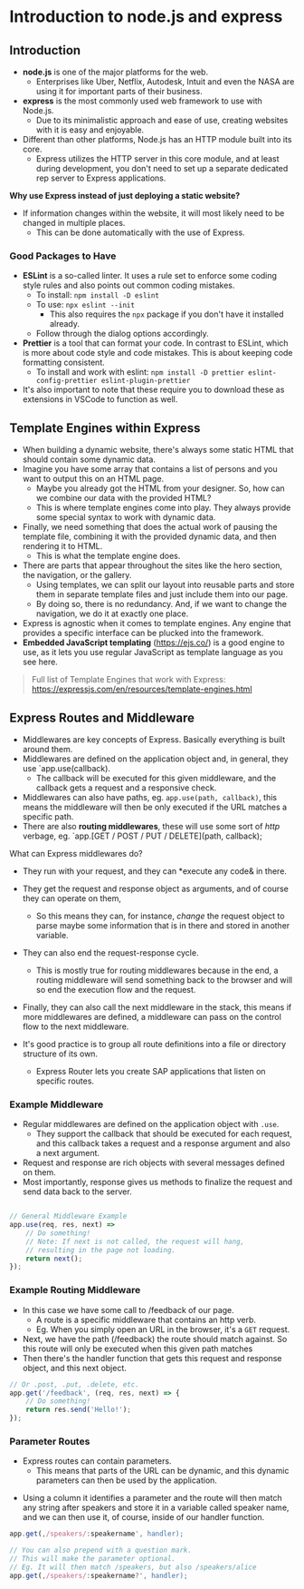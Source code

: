 # Introduction to node.js and express

## Introduction 

* **node.js** is one of the major platforms for the web. 
    - Enterprises like Uber, Netflix, Autodesk, Intuit and even the NASA are using it for important parts of their business. 
* **express** is the most commonly used web framework to use with Node.js.
    - Due to its minimalistic approach and ease of use, creating websites with it is easy and enjoyable.
* Different than other platforms, Node.js has an HTTP module built into its core.
    - Express utilizes the HTTP server in this core module, and at least during development, you don't need to set up a separate dedicated rep server to Express applications. 

**Why use Express instead of just deploying a static website?**

* If information changes within the website, it will most likely need to be changed in multiple places.
    - This can be done automatically with the use of Express.

### Good Packages to Have

*  **ESLint** is a so-called linter. It uses a rule set to enforce some coding style rules and also points out common coding mistakes.
    - To install: `npm install -D eslint`
    - To use: `npx eslint --init`
        - This also requires the `npx` package if you don't have it installed already.
    - Follow through the dialog options accordingly.
* **Prettier** is a tool that can format your code. In contrast to ESLint, which is more about code style and code mistakes. This is about keeping code formatting consistent.
    - To install and work with eslint: `npm install -D prettier eslint-config-prettier eslint-plugin-prettier`
* It's also important to note that these require you to download these as extensions in VSCode to function as well.

## Template Engines within Express

* When building a dynamic website, there's always some static HTML that should contain some dynamic data.
* Imagine you have some array that contains a list of persons and you want to output this on an HTML page. 
    - Maybe you already got the HTML from your designer. So, how can we combine our data with the provided HTML? 
    - This is where template engines come into play. They always provide some special syntax to work with dynamic data.
* Finally, we need something that does the actual work of pausing the template file, combining it with the provided dynamic data, and then rendering it to HTML. 
    - This is what the template engine does. 
* There are parts that appear throughout the sites like the hero section, the navigation, or the gallery. 
    - Using templates, we can split our layout into reusable parts and store them in separate template files and just include them into our page. 
    - By doing so, there is no redundancy. And, if we want to change the navigation, we do it at exactly one place.
* Express is agnostic when it comes to template engines. Any engine that provides a specific interface can be plucked into the framework. 
* **Embedded JavaScript templating** (https://ejs.co/) is a good engine to use, as it lets you use regular JavaScript as template language as you see here. 

> Full list of Template Engines that work with Express: https://expressjs.com/en/resources/template-engines.html

## Express Routes and Middleware

* Middlewares are key concepts of Express. Basically everything is built around them.
* Middlewares are defined on the application object and, in general, they use `app.use(callback). 
    - The callback will be executed for this given middleware, and the callback gets a request and a responsive check.
* Middlewares can also have paths, eg. `app.use(path, callback)`, this means the middleware will then be only executed if the URL matches a specific path.
* There are also **routing middlewares**, these will use some sort of *http* verbage, eg. `app.[GET / POST / PUT / DELETE](path, callback);

What can Express middlewares do? 

* They run with your request, and they can *execute any code& in there. 
* They get the request and response object as arguments, and of course they can operate on them,
    - So this means they can, for instance, *change* the request object to parse maybe some information that is in there and stored in another variable. 
* They can also end the request-response cycle. 
    - This is mostly true for routing middlewares because in the end, a routing middleware will send something back to the browser and will so end the execution flow and the request. 
* Finally, they can also call the next middleware in the stack, this means if more middlewares are defined, a middleware can pass on the control flow to the next middleware.

* It's good practice is to group all route definitions into a file or directory structure of its own. 
    - Express Router lets you create SAP applications that listen on specific routes.

### Example Middleware

* Regular middlewares are defined on the application object with `.use`.
    - They support the callback that should be executed for each request, and this callback takes a request and a response argument and also a next argument. 
* Request and response are rich objects with several messages defined on them. 
* Most importantly, response gives us methods to finalize the request and send data back to the server.

```javascript

// General Middleware Example
app.use(req, res, next) =>
    // Do something!
    // Note: If next is not called, the request will hang,
    // resulting in the page not loading.
    return next();
});
```

### Example Routing Middleware

* In this case we have some call to /feedback of our page. 
    - A route is a specific middleware that contains an http verb.
    - Eg. When you simply open an URL in the browser, it's a `GET` request.
*  Next, we have the path (/feedback) the route should match against. So this route will only be executed when this given path matches
* Then there's the handler function that gets this request and response object, and this next object.

```javascript
// Or .post, .put, .delete, etc.
app.get('/feedback', (req, res, next) => {
    // Do something!
    return res.send('Hello!');
});
```

### Parameter Routes

* Express routes can contain parameters. 
    - This means that parts of the URL can be dynamic, and this dynamic parameters can then be used by the application.
- Using a column it identifies a parameter and the route will then match any string after speakers and store it in a variable called speaker name, and we can then use it, of course, inside of our handler function.

```javascript
app.get(,/speakers/:speakername', handler);

// You can also prepend with a question mark. 
// This will make the parameter optional. 
// Eg. It will then match /speakers, but also /speakers/alice
app.get(,/speakers/:speakername?', handler);
```
